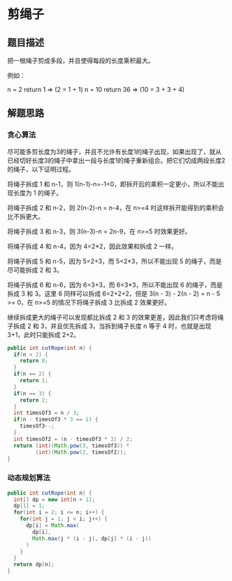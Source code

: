 # 剪绳子

## 题目描述

把一根绳子剪成多段，并且使得每段的长度乘积最大。

例如：

n = 2
return 1    => (2 = 1 + 1)
n = 10
return 36   => (10 = 3 + 3 + 4)

## 解题思路

### 贪心算法

尽可能多剪长度为3的绳子，并且不允许有长度1的绳子出现，如果出现了，就从已经切好长度3的绳子中拿出一段与长度1的绳子重新组合。把它们切成两段长度2的绳子，以下证明过程。

将绳子拆成 1 和 n-1，则 1(n-1)-n=-1<0，即拆开后的乘积一定更小，所以不能出现长度为 1 的绳子。

将绳子拆成 2 和 n-2，则 2(n-2)-n = n-4，在 n>=4 时这样拆开能得到的乘积会比不拆更大。

将绳子拆成 3 和 n-3，则 3(n-3)-n = 2n-9，在 n>=5 时效果更好。

将绳子拆成 4 和 n-4，因为 4=2*2，因此效果和拆成 2 一样。

将绳子拆成 5 和 n-5，因为 5=2+3，而 5<2*3，所以不能出现 5 的绳子，而是尽可能拆成 2 和 3。

将绳子拆成 6 和 n-6，因为 6=3+3，而 6<3*3，所以不能出现 6 的绳子，而是拆成 3 和 3。这里 6 同样可以拆成 6=2+2+2，但是 3(n - 3) - 2(n - 2) = n - 5 >= 0，在 n>=5 的情况下将绳子拆成 3 比拆成 2 效果更好。

继续拆成更大的绳子可以发现都比拆成 2 和 3 的效果更差，因此我们只考虑将绳子拆成 2 和 3，并且优先拆成 3，当拆到绳子长度 n 等于 4 时，也就是出现 3+1，此时只能拆成 2+2。

```java
public int cutRope(int n) {
  if(n < 2) {
    return 0;
  }
  if(n == 2) {
    return 1;
  }
  if(n == 3) {
    return 2;
  }
  int timesOf3 = n / 3;
  if(n - timesOf3 * 3 == 1) {
    timesOf3--;
  }
  int timesOf2 = (n - timesOf3 * 3) / 2;
  return (int)(Math.pow(3, timesOf3)) *
         (int)(Math.pow(2, timesOf2));
}
```

### 动态规划算法

```java
public int cutRope(int n) {
  int[] dp = new int[n + 1];
  dp[1] = 1;
  for(int i = 2; i <= n; i++) {
    for(int j = 1; j < i; j++) {
      dp[i] = Math.max(
        dp[i],
        Math.max(j * (i - j), dp[j] * (i - j))
      )
    }
  }
  return dp[n];
}
```